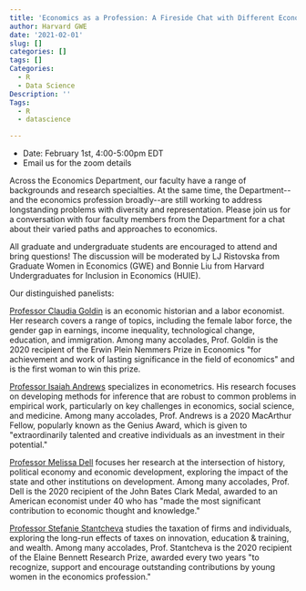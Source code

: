 ```yaml
---
title: 'Economics as a Profession: A Fireside Chat with Different Economists'
author: Harvard GWE
date: '2021-02-01'
slug: []
categories: []
tags: []
Categories:
  - R
  - Data Science
Description: ''
Tags:
  - R
  - datascience

---
```




- Date: February 1st, 4:00-5:00pm EDT 
- Email us for the zoom details 

Across the Economics Department, our faculty have a range of backgrounds and research specialties. At the same time, the Department--and the economics profession broadly--are still working to address longstanding problems with diversity and representation. Please join us for a conversation with four faculty members from the Department for a chat about their varied paths and approaches to economics.


All graduate and undergraduate students are encouraged to attend and bring questions!  The discussion will be moderated by LJ Ristovska from Graduate Women in Economics (GWE) and Bonnie Liu from Harvard Undergraduates for Inclusion in Economics (HUIE).


Our distinguished panelists:


[Professor Claudia Goldin](https://scholar.harvard.edu/goldin/home) is an economic historian and a labor economist. Her research covers a range of topics, including the female labor force, the gender gap in earnings, income inequality, technological change, education, and immigration. Among many accolades, Prof. Goldin is the 2020 recipient of the Erwin Plein Nemmers Prize in Economics "for achievement and work of lasting significance in the field of economics" and is the first woman to win this prize.

 

[Professor Isaiah Andrews](https://scholar.harvard.edu/iandrews/home) specializes in econometrics.  His research focuses on developing methods for inference that are robust to common problems in empirical work, particularly on key challenges in economics, social science, and medicine.  Among many accolades, Prof. Andrews is a 2020 MacArthur Fellow, popularly known as the Genius Award, which is given to "extraordinarily talented and creative individuals as an investment in their potential." 

 

[Professor Melissa Dell](https://scholar.harvard.edu/dell/home) focuses her research at the intersection of history, political economy and economic development, exploring the impact of the state and other institutions on development.  Among many accolades, Prof. Dell is the 2020 recipient of the John Bates Clark Medal, awarded to an American economist under 40 who has "made the most significant contribution to economic thought and knowledge."

 

[Professor Stefanie Stantcheva](https://scholar.harvard.edu/stantcheva/home) studies the taxation of firms and individuals, exploring the long-run effects of taxes on innovation, education & training, and wealth.  Among many accolades, Prof. Stantcheva is the 2020 recipient of the Elaine Bennett Research Prize, awarded every two years "to recognize, support and encourage outstanding contributions by young women in the economics profession."

